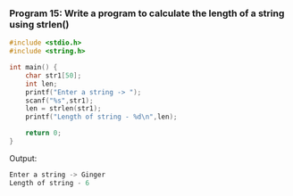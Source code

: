 ### Program 15: Write a program to calculate the length of a string using strlen()
```C
#include <stdio.h>
#include <string.h>

int main() {
    char str1[50];
    int len;
    printf("Enter a string -> ");
    scanf("%s",str1);
    len = strlen(str1);
    printf("Length of string - %d\n",len);

    return 0;
}
```
Output:
```C
Enter a string -> Ginger
Length of string - 6
